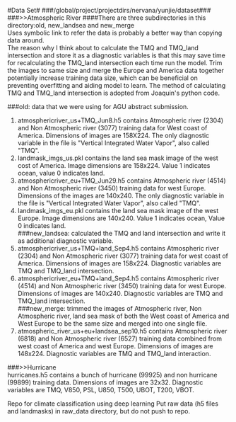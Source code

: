 #Data Set#
###/global/project/projectdirs/nervana/yunjie/dataset###
###>>Atmospheric River
####There are three subdirectories in this directory:old, new_landsea and new_merge   
Uses symbolic link to refer the data is probably a better way than copying data around.  
The reason why I think about to calculate the TMQ and TMQ_land intersection and store it as a diagnostic variables is that this may save time for recalculating the TMQ_land intersection each time run the model. Trim the images to same size and merge the Europe and America data together potentially increase training data size, which can be beneficial on preventing overfitting and aiding model to learn. The method of calculating TMQ and TMQ_land intersection is adopted from Joaquin's python code.

###old: 
data that we were using for AGU abstract submission.  
1. atmosphericriver_us+TMQ_Jun8.h5 contains Atmospheric river (2304) and Non Atmospheric river (3077) training data for West coast of America. Dimensions of images are 158X224. The only diagnostic variable in the file is "Vertical Integrated Water Vapor", also called "TMQ".  
2. landmask_imgs_us.pkl contains the land sea mask image of the west cost of America. Image dimensions are 158x224. Value 1 indicates ocean, value 0 indicates land.  
3. atmosphericriver_eu+TMQ_Jun29.h5 contains Atmospheric river (4514) and Non Atmospheric river (3450) training data for west Europe. Dimensions of the images are 140x240. The only diagnostic variable in the file is "Vertical Integrated Water Vapor", also called "TMQ".  
4. landmask_imgs_eu.pkl contains the land sea mask image of the west Europe. Image dimensions are 140x240. Value 1 indicates ocean, Value 0 indicates land.  
###new_landsea: 
calculated the TMQ and land intersection and write it as additional diagnostic variable.  
1. atmosphericriver_us+TMQ+land_Sep4.h5 contains Atmospheric river (2304) and Non Atmospheric river (3077) training data for west coast of America. Dimensions of images are 158x224. Diagnostic variables are TMQ and TMQ_land intersection.  
2. atmosphericriver_eu+TMQ+land_Sep4.h5 contains Atmospheric river (4514) and Non Atmospheric river (3450) training data for west Europe. Dimensions of images are 140x240. Diagnostic variables are TMQ and TMQ_land intersection.  
###new_merge: 
trimmed the images of Atmospheric river, Non Atmospheric river, land sea mask of both the West coast of America and West Europe to be the same size and merged into one single file.  
1. atmospheric_river_us+eu+landsea_sep10.h5  contains Atmospheric river (6818) and Non Atmospheric river (6527) training data combined from west coast of America and west Europe. Dimensions of images are 148x224. Diagnostic variables are TMQ and TMQ_land interaction.  
      
###>>Hurricane  
hurricanes.h5 contains a bunch of hurricane (99925) and non hurricane (99899) training data. Dimensions of images are 32x32. Diagnostic variables are TMQ, V850, PSL, U850, T500, UBOT, T200, VBOT. 






Repo for climate classification using deep learning
Put raw data (h5 files and landmasks) in raw_data directory, but do not push to repo.